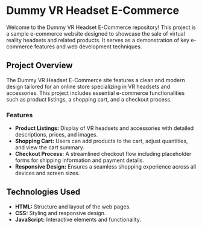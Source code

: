 
# Dummy VR Headset E-Commerce

Welcome to the Dummy VR Headset E-Commerce repository! This project is a sample e-commerce website designed to showcase the sale of virtual reality headsets and related products. It serves as a demonstration of key e-commerce features and web development techniques.

## Project Overview

The Dummy VR Headset E-Commerce site features a clean and modern design tailored for an online store specializing in VR headsets and accessories. This project includes essential e-commerce functionalities such as product listings, a shopping cart, and a checkout process.

### Features

- **Product Listings:** Display of VR headsets and accessories with detailed descriptions, prices, and images.
- **Shopping Cart:** Users can add products to the cart, adjust quantities, and view the cart summary.
- **Checkout Process:** A streamlined checkout flow including placeholder forms for shipping information and payment details.
- **Responsive Design:** Ensures a seamless shopping experience across all devices and screen sizes.

## Technologies Used

- **HTML:** Structure and layout of the web pages.
- **CSS:** Styling and responsive design.
- **JavaScript:** Interactive elements and functionality.
